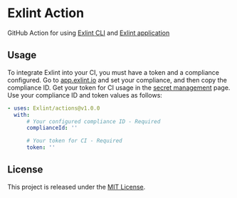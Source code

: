 # Exlint Action

GitHub Action for using [Exlint CLI][exlint-cli-repo-url] and [Exlint application][exlint-app-url]

## Usage

To integrate Exlint into your CI, you must have a token and a compliance configured.
Go to [app.exlint.io][exlint-app-url] and set your compliance, and then copy the compliance ID.
Get your token for CI usage in the [secret management][secret-management-url] page.
Use your compliance ID and token values as follows:

```yaml
- uses: Exlint/actions@v1.0.0
  with:
      # Your configured compliance ID - Required
      complianceId: ''

      # Your token for CI - Required
      token: ''
```

## License

This project is released under the [MIT License][license-url].

<!-- Links: -->

[exlint-cli-repo-url]: https://github.com/Exlint/cli#readme
[exlint-app-url]: https://app.exlint.io
[secret-management-url]: https://app.exlint.io/account-settings/secret-management
[license-url]: https://github.com/Exlint/actions/blob/main/LICENSE
